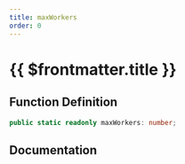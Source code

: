 ```yaml
---
title: maxWorkers
order: 0
---
```


# {{ $frontmatter.title }}

## Function Definition

```ts
public static readonly maxWorkers: number;
```

## Documentation

<!--@include: ./parts/maxWorkers.md-->
